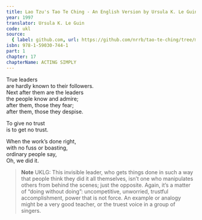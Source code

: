 ```yaml
---
title: Lao Tzu's Tao Te Ching - An English Version by Ursula K. Le Guin
year: 1997
translator: Ursula K. Le Guin
code: ukl
source:
  { label: github.com, url: https://github.com/nrrb/tao-te-ching/tree/master }
isbn: 978-1-59030-744-1
part: 1
chapter: 17
chapterName: ACTING SIMPLY
---
```


True leaders  
are hardly known to their followers.  
Next after them are the leaders  
the people know and admire;  
after them, those they fear;  
after them, those they despise.

To give no trust  
is to get no trust.

When the work’s done right,  
with no fuss or boasting,  
ordinary people say,  
Oh, we did it.

> **Note** UKLG: This invisible leader, who gets things done in such a way that people think they did it all themselves, isn’t one who manipulates others from behind the scenes; just the opposite. Again, it’s a matter of “doing without doing”: uncompetitive, unworried, trustful accomplishment, power that is not force. An example or analogy might be a very good teacher, or the truest voice in a group of singers.
